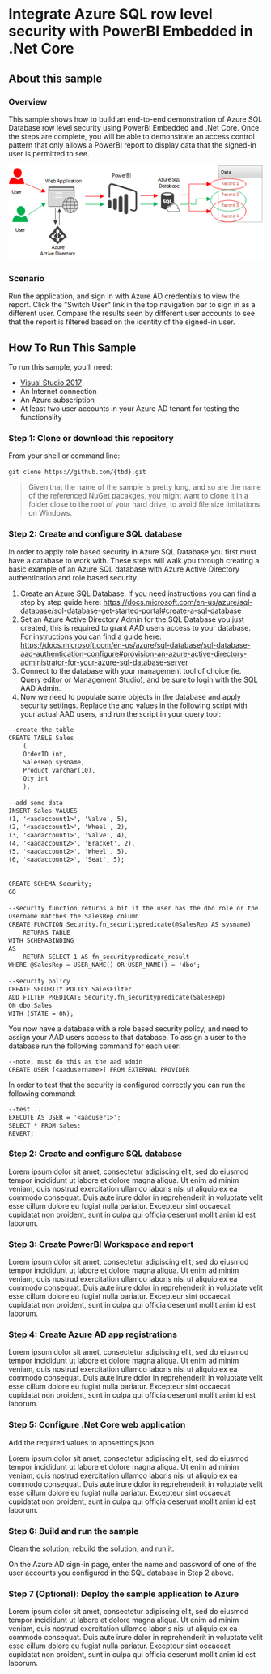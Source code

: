 ﻿# Integrate Azure SQL row level security with PowerBI Embedded in .Net Core

## About this sample

### Overview

This sample shows how to build an end-to-end demonstration of Azure SQL Database row level security using PowerBI Embedded and .Net Core.  Once the steps are complete, you will be able to demonstrate an access control pattern that only allows a PowerBI report to display data that the signed-in user is permitted to see.

![Overview](./ReadmeFiles/topology.png)

### Scenario

Run the application, and sign in with Azure AD credentials to view the report. Click the "Switch User" link in the top navigation bar to sign in as a different user.  Compare the results seen by different user accounts to see that the report is filtered based on the identity of the signed-in user.

## How To Run This Sample

To run this sample, you'll need:

- [Visual Studio 2017](https://aka.ms/vsdownload)
- An Internet connection
- An Azure subscription
- At least two user accounts in your Azure AD tenant for testing the functionality

### Step 1:  Clone or download this repository

From your shell or command line:

`git clone https://github.com/{tbd}.git`
> Given that the name of the sample is pretty long, and so are the name of the referenced NuGet pacakges, you might want to clone it in a folder close to the root of your hard drive, to avoid file size limitations on Windows.

### Step 2:  Create and configure SQL database

In order to apply role based security in Azure SQL Database you first must have a database to work with.  These steps will walk you through creating a basic example of an Azure SQL database with Azure Active Directory authentication and role based security.

1. Create an Azure SQL Database.  If you need instructions you can find a step by step guide here:  https://docs.microsoft.com/en-us/azure/sql-database/sql-database-get-started-portal#create-a-sql-database
2. Set an Azure Active Directory Admin for the SQL Database you just created, this is required to grant AAD users access to your database.  For instructions you can find a guide here:  https://docs.microsoft.com/en-us/azure/sql-database/sql-database-aad-authentication-configure#provision-an-azure-active-directory-administrator-for-your-azure-sql-database-server
3. Connect to the database with your management tool of choice (ie. Query editor or Management Studio), and be sure to login with the SQL AAD Admin.
4. Now we need to populate some objects in the database and apply security settings.  Replace the <aaduser1> and <aaduser2> values in the following script with your actual AAD users, and run the script in your query tool:

```
--create the table
CREATE TABLE Sales  
    (  
    OrderID int,  
    SalesRep sysname,  
    Product varchar(10),  
    Qty int  
    );

--add some data
INSERT Sales VALUES   
(1, '<aadaccount1>', 'Valve', 5),   
(2, '<aadaccount1>', 'Wheel', 2),   
(3, '<aadaccount1>', 'Valve', 4),  
(4, '<aadaccount2>', 'Bracket', 2),   
(5, '<aadaccount2>', 'Wheel', 5),   
(6, '<aadaccount2>', 'Seat', 5);  


CREATE SCHEMA Security;  
GO  

--security function returns a bit if the user has the dbo role or the username matches the SalesRep column
CREATE FUNCTION Security.fn_securitypredicate(@SalesRep AS sysname)  
    RETURNS TABLE  
WITH SCHEMABINDING  
AS  
    RETURN SELECT 1 AS fn_securitypredicate_result   
WHERE @SalesRep = USER_NAME() OR USER_NAME() = 'dbo'; 

--security policy
CREATE SECURITY POLICY SalesFilter  
ADD FILTER PREDICATE Security.fn_securitypredicate(SalesRep)   
ON dbo.Sales  
WITH (STATE = ON);
```  

You now have a database with a role based security policy, and need to assign your AAD users access to that database.  To assign a user to the database run the following command for each user:

```
--note, must do this as the aad admin
CREATE USER [<aadusername>] FROM EXTERNAL PROVIDER
```

In order to test that the security is configured correctly you can run the following command:

```
--test...
EXECUTE AS USER = '<aaduser1>';  
SELECT * FROM Sales;   
REVERT; 
```

### Step 2:  Create and configure SQL database

Lorem ipsum dolor sit amet, consectetur adipiscing elit, sed do eiusmod tempor incididunt ut labore et dolore magna aliqua. Ut enim ad minim veniam, quis nostrud exercitation ullamco laboris nisi ut aliquip ex ea commodo consequat. Duis aute irure dolor in reprehenderit in voluptate velit esse cillum dolore eu fugiat nulla pariatur. Excepteur sint occaecat cupidatat non proident, sunt in culpa qui officia deserunt mollit anim id est laborum.

### Step 3:  Create PowerBI Workspace and report

Lorem ipsum dolor sit amet, consectetur adipiscing elit, sed do eiusmod tempor incididunt ut labore et dolore magna aliqua. Ut enim ad minim veniam, quis nostrud exercitation ullamco laboris nisi ut aliquip ex ea commodo consequat. Duis aute irure dolor in reprehenderit in voluptate velit esse cillum dolore eu fugiat nulla pariatur. Excepteur sint occaecat cupidatat non proident, sunt in culpa qui officia deserunt mollit anim id est laborum.

### Step 4:  Create Azure AD app registrations

Lorem ipsum dolor sit amet, consectetur adipiscing elit, sed do eiusmod tempor incididunt ut labore et dolore magna aliqua. Ut enim ad minim veniam, quis nostrud exercitation ullamco laboris nisi ut aliquip ex ea commodo consequat. Duis aute irure dolor in reprehenderit in voluptate velit esse cillum dolore eu fugiat nulla pariatur. Excepteur sint occaecat cupidatat non proident, sunt in culpa qui officia deserunt mollit anim id est laborum.

### Step 5:  Configure .Net Core web application

Add the required values to appsettings.json

Lorem ipsum dolor sit amet, consectetur adipiscing elit, sed do eiusmod tempor incididunt ut labore et dolore magna aliqua. Ut enim ad minim veniam, quis nostrud exercitation ullamco laboris nisi ut aliquip ex ea commodo consequat. Duis aute irure dolor in reprehenderit in voluptate velit esse cillum dolore eu fugiat nulla pariatur. Excepteur sint occaecat cupidatat non proident, sunt in culpa qui officia deserunt mollit anim id est laborum.

### Step 6:  Build and run the sample

Clean the solution, rebuild the solution, and run it.

On the Azure AD sign-in page, enter the name and password of one of the user accounts you configured in the SQL database in Step 2 above.

### Step 7 (Optional):  Deploy the sample application to Azure

Lorem ipsum dolor sit amet, consectetur adipiscing elit, sed do eiusmod tempor incididunt ut labore et dolore magna aliqua. Ut enim ad minim veniam, quis nostrud exercitation ullamco laboris nisi ut aliquip ex ea commodo consequat. Duis aute irure dolor in reprehenderit in voluptate velit esse cillum dolore eu fugiat nulla pariatur. Excepteur sint occaecat cupidatat non proident, sunt in culpa qui officia deserunt mollit anim id est laborum.


